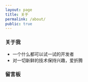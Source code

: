 ```yaml
---
layout: page
title: 关于
permalink: /about/
public: true
---
```

### 关于我

* 一个什么都可以试一试的开发者
* 对一切新鲜的技术保持兴趣，爱折腾

### 留言板